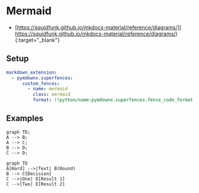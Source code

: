 # Mermaid

* [https://squidfunk.github.io/mkdocs-material/reference/diagrams/](
   https://squidfunk.github.io/mkdocs-material/reference/diagrams/){:target="_blank"}

## Setup

```yaml
markdown_extension:
  - pymdownx.superfences:
      custom_fences:
        - name: mermaid
          class: mermaid
          format: !!python/name:pymdownx.superfences.fence_code_format
```

## Examples

```mermaid
graph TD;
A --> B;
A --> C;
B --> D;
C --> D;
```

```mermaid
graph TD
A[Hard] -->|Text| B(Round)
B --> C{Decision}
C -->|One| D[Result 1]
C -->|Two| E[Result 2]
```
